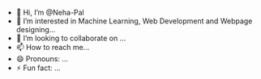 - 👋 Hi, I’m @Neha-Pal
- 👀 I’m interested in Machine Learning, Web Development and Webpage designing...
- 💞️ I’m looking to collaborate on ...
- 📫 How to reach me...
- 😄 Pronouns: ...
- ⚡ Fun fact: ...

<!---
Neha-Pal/Neha-Pal is a ✨ special ✨ repository because its `README.md` (this file) appears on your GitHub profile.
You can click the Preview link to take a look at your changes.
--->
